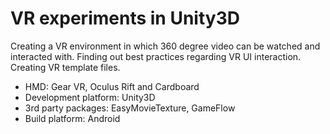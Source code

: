 # VR experiments in Unity3D
Creating a VR environment in which 360 degree video can be watched and interacted with. Finding out best practices regarding VR UI interaction. Creating VR template files.

* HMD: Gear VR, Oculus Rift and Cardboard 
* Development platform: Unity3D 
* 3rd party packages: EasyMovieTexture, GameFlow  
* Build platform: Android

